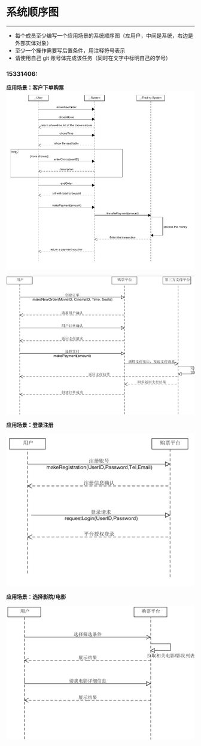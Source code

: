 # 系统顺序图 
-----
* 每个成员至少编写一个应用场景的系统顺序图（左用户，中间是系统，右边是外部实体对象）
* 至少一个操作需要写后置条件，用注释符号表示
* 请使用自己 git 账号体完成该任务（同时在文字中标明自己的学号）

### 15331406:

**应用场景：客户下单购票**
![InesYim](./image/SSD/InesYim_buyTickets_SSD.png)

![](https://github.com/SoftwareSAD/Dashboard/blob/master/img/SystemSequenceDiagram/ssd2-%E5%88%9B%E5%BB%BA%E8%AE%A2%E5%8D%95%E5%9C%BA%E6%99%AF.PNG)

**应用场景：登录注册**

![susie](https://github.com/SoftwareSAD/Dashboard/blob/master/img/SystemSequenceDiagram/ssd1-%E6%B3%A8%E5%86%8C%E7%99%BB%E5%BD%95%E5%9C%BA%E6%99%AF.PNG)

**应用场景：选择影院/电影**

![susie](https://github.com/SoftwareSAD/Dashboard/blob/master/img/SystemSequenceDiagram/ssd3-%E9%80%89%E6%8B%A9%E7%94%B5%E5%BD%B1or%E5%BD%B1%E9%99%A2.PNG)


